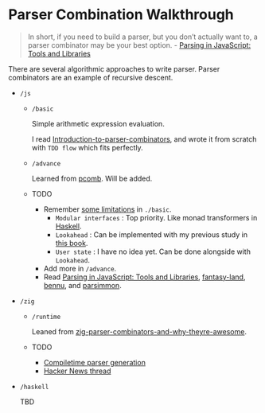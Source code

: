 # Parser Combination Walkthrough

>  In short, if you need to build a parser, but you don’t actually want to, a parser combinator may be your best option. - [Parsing in JavaScript: Tools and Libraries](https://tomassetti.me/parsing-in-javascript/#parserCombinators)

There are several algorithmic approaches to write parser. Parser combinators are an example of recursive descent.

- `/js`
    + `/basic`
    
        Simple arithmetic expression evaluation. 
        
        I read [Introduction-to-parser-combinators](https://gist.github.com/yelouafi/556e5159e869952335e01f6b473c4ec1), and wrote it from scratch with `TDD flow` which fits perfectly.
    
    + `/advance`
    
        Learned from [pcomb](https://github.com/yelouafi/pcomb). Will be added.

    + TODO
        - Remember [some limitations](https://gist.github.com/yelouafi/556e5159e869952335e01f6b473c4ec1#there-is-much-more) in `./basic`.
            + `Modular interfaces` : Top priority. Like monad transformers in [Haskell](https://en.wikibooks.org/wiki/Haskell/Monad_transformers).
            + `Lookahead` : Can be implemented with my previous study in [this book](http://www.yes24.com/Product/Goods/103157156).
            + `User state` : I have no idea yet. Can be done alongside with `Lookahead`.
        - Add more in `/advance`.
        - Read [Parsing in JavaScript: Tools and Libraries](https://tomassetti.me/parsing-in-javascript/#parserCombinators), [fantasy-land](https://github.com/fantasyland/fantasy-land), [bennu](https://github.com/mattbierner/bennu), and [parsimmon](https://github.com/jneen/parsimmon).

- `/zig`
    + `/runtime`

        Leaned from [zig-parser-combinators-and-why-theyre-awesome](https://devlog.hexops.com/2021/zig-parser-combinators-and-why-theyre-awesome).
    + TODO
        - [Compiletime parser generation](https://github.com/Hejsil/mecha)
        - [Hacker News thread](https://news.ycombinator.com/item?id=26416531)

- `/haskell`

    TBD
